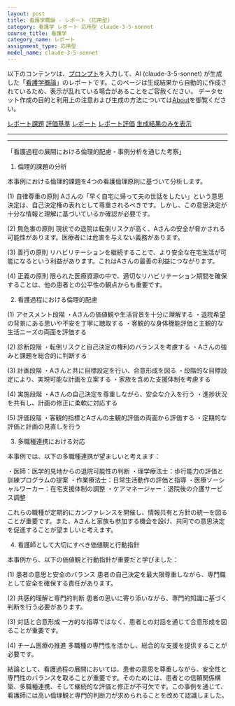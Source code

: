 ```yaml
---
layout: post
title: 看護学概論 - レポート (応用型)
category: 看護学 レポート 応用型 claude-3-5-sonnet
course_title: 看護学
category_name: レポート
assignment_type: 応用型
model_name: claude-3-5-sonnet
---
```


以下のコンテンツは、[プロンプト](https://github.com/takedatoshiyuki/synthetic_assignments/tree/main/generated/看護学/claude-3-5-sonnet/prompt_レポート-応用型.md)を入力して、AI (claude-3-5-sonnet) が生成した「[看護学概論](/contents/看護学/)」のレポートです。このページは生成結果から自動的に作成されているため、表示が乱れている場合があることをご容赦ください。
データセット作成の目的と利用上の注意および生成の方法については[About](/About)を御覧ください。

[レポート課題](../レポート課題-応用型)
[評価基準](../評価基準-応用型)
[レポート](../レポート-応用型)
[レポート評価](../レポート評価-応用型)
[生成結果のみを表示](https://github.com/takedatoshiyuki/synthetic_assignments/tree/main/generated/看護学/claude-3-5-sonnet/レポート-応用型.md)
  

***
***
  
「看護過程の展開における倫理的配慮 - 事例分析を通じた考察」

1. 倫理的課題の分析

本事例における倫理的課題を4つの看護倫理原則に基づいて分析します。

(1) 自律尊重の原則
Aさんの「早く自宅に帰って夫の世話をしたい」という意思決定は、自己決定権の表れとして尊重されるべきです。しかし、この意思決定が十分な情報と理解に基づいているか確認が必要です。

(2) 無危害の原則
現状での退院は転倒リスクが高く、Aさんの安全が脅かされる可能性があります。医療者には危害を与えない義務があります。

(3) 善行の原則
リハビリテーションを継続することで、より安全な在宅生活が可能になるという利益があります。これはAさんの最善の利益につながります。

(4) 正義の原則
限られた医療資源の中で、適切なリハビリテーション期間を確保することは、他の患者との公平性の観点からも重要です。

2. 看護過程における倫理的配慮

(1) アセスメント段階
・Aさんの価値観や生活背景を十分に理解する
・退院希望の背景にある思いや不安を丁寧に聴取する
・客観的な身体機能評価と主観的な生活ニーズの両面を評価する

(2) 診断段階
・転倒リスクと自己決定の権利のバランスを考慮する
・Aさんの強みと課題を総合的に判断する

(3) 計画段階
・Aさんと共に目標設定を行い、合意形成を図る
・段階的な目標設定により、実現可能な計画を立案する
・家族を含めた支援体制を考慮する

(4) 実施段階
・Aさんの自己決定を尊重しながら、安全な介入を行う
・進捗状況を共有し、計画の修正に柔軟に対応する

(5) 評価段階
・客観的指標とAさんの主観的評価の両面から評価する
・定期的な評価と計画の見直しを行う

3. 多職種連携における対応

本事例では、以下の多職種連携が望ましいと考えます：

・医師：医学的見地からの退院可能性の判断
・理学療法士：歩行能力の評価と訓練プログラムの提案
・作業療法士：日常生活動作の評価と指導
・医療ソーシャルワーカー：在宅支援体制の調整
・ケアマネージャー：退院後の介護サービス調整

これらの職種が定期的にカンファレンスを開催し、情報共有と方針の統一を図ることが重要です。また、Aさんと家族も参加する機会を設け、共同での意思決定を促進することが望ましいと考えます。

4. 看護師として大切にすべき価値観と行動指針

本事例から、以下の価値観と行動指針が重要だと学びました：

(1) 患者の意思と安全のバランス
患者の自己決定を最大限尊重しながら、専門職として安全を確保する責任があります。

(2) 共感的理解と専門的判断
患者の思いに寄り添いながら、専門的知識に基づく判断を行う必要があります。

(3) 対話と合意形成
一方的な指導ではなく、患者との対話を通じて合意形成を図ることが重要です。

(4) チーム医療の推進
多職種の専門性を活かし、総合的な支援を提供することが必要です。

結論として、看護過程の展開においては、患者の意思を尊重しながら、安全性と専門性のバランスを取ることが重要です。そのためには、患者との信頼関係構築、多職種連携、そして継続的な評価と修正が不可欠です。この事例を通じて、看護師には高い倫理観と専門的判断力が求められることを改めて認識しました。
